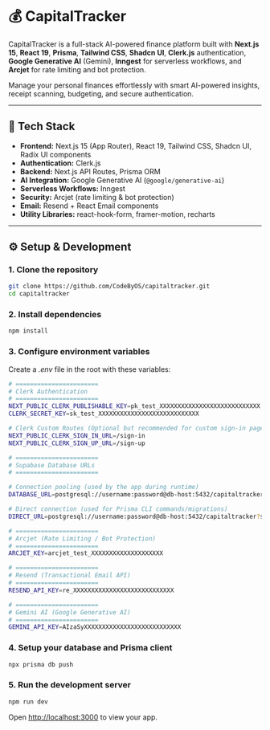 # 💰 CapitalTracker

CapitalTracker is a full-stack AI-powered finance platform built with **Next.js 15**, **React 19**, **Prisma**, **Tailwind CSS**, **Shadcn UI**, **Clerk.js** authentication, **Google Generative AI** (Gemini), **Inngest** for serverless workflows, and **Arcjet** for rate limiting and bot protection.

Manage your personal finances effortlessly with smart AI-powered insights, receipt scanning, budgeting, and secure authentication.

---

## 🚀 Tech Stack

- **Frontend:** Next.js 15 (App Router), React 19, Tailwind CSS, Shadcn UI, Radix UI components
- **Authentication:** Clerk.js
- **Backend:** Next.js API Routes, Prisma ORM
- **AI Integration:** Google Generative AI (`@google/generative-ai`)
- **Serverless Workflows:** Inngest
- **Security:** Arcjet (rate limiting & bot protection)
- **Email:** Resend + React Email components
- **Utility Libraries:** react-hook-form, framer-motion, recharts

---

## ⚙️ Setup & Development

### 1. Clone the repository

```bash
git clone https://github.com/CodeByOS/capitaltracker.git
cd capitaltracker
```

### 2. Install dependencies

```bash
npm install
```

### 3. Configure environment variables

Create a *.env* file in the root with these variables:

```bash
# =======================
# Clerk Authentication
# =======================
NEXT_PUBLIC_CLERK_PUBLISHABLE_KEY=pk_test_XXXXXXXXXXXXXXXXXXXXXXXXXXXX
CLERK_SECRET_KEY=sk_test_XXXXXXXXXXXXXXXXXXXXXXXXXXXX

# Clerk Custom Routes (Optional but recommended for custom sign-in pages)
NEXT_PUBLIC_CLERK_SIGN_IN_URL=/sign-in
NEXT_PUBLIC_CLERK_SIGN_UP_URL=/sign-up

# =======================
# Supabase Database URLs
# =======================

# Connection pooling (used by the app during runtime)
DATABASE_URL=postgresql://username:password@db-host:5432/capitaltracker?sslmode=require

# Direct connection (used for Prisma CLI commands/migrations)
DIRECT_URL=postgresql://username:password@db-host:5432/capitaltracker?sslmode=require

# =======================
# Arcjet (Rate Limiting / Bot Protection)
# =======================
ARCJET_KEY=arcjet_test_XXXXXXXXXXXXXXXXXXXX

# =======================
# Resend (Transactional Email API)
# =======================
RESEND_API_KEY=re_XXXXXXXXXXXXXXXXXXXXXXXXXXXX

# =======================
# Gemini AI (Google Generative AI)
# =======================
GEMINI_API_KEY=AIzaSyXXXXXXXXXXXXXXXXXXXXXXXXXXX

```
### 4. Setup your database and Prisma client

```bash
npx prisma db push
```
### 5. Run the development server

```bash
npm run dev
```

Open [http://localhost:3000](http://localhost:3000) to view your app.
